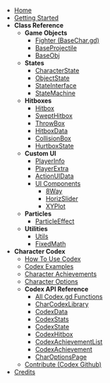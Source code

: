 * [Home](/)
* [Getting Started](getting_started)
* **Class Reference**
  * **Game Objects**
    * [Fighter (BaseChar.gd)](class_ref/Fighter.md)
    * [BaseProjectile](class_ref/BaseProjectile.md)
    * [BaseObj](class_ref/BaseObj.md?id=baseobj)
  * **States**
    * [CharacterState](class_ref/CharacterState.md)
    * [ObjectState](class_ref/ObjectState.md)
    * [StateInterface](class_ref/StateInterface.md)
    * [StateMachine](class_ref/StateMachine.md)
  * **Hitboxes**
    * [Hitbox](class_ref/Hitbox.md)
    * [SweptHitbox](class_ref/SweptHitbox.md)
    * [ThrowBox](class_ref/ThrowBox.md)
    * [HitboxData](class_ref/HitboxData.md)
    * [CollisionBox](class_ref/CollisionBox.md)
    * [HurtboxState](class_ref/HurtboxState.md)
  * **Custom UI**
    * [PlayerInfo](class_ref/PlayerInfo.md)
    * [PlayerExtra](class_ref/PlayerExtra.md)
    * [ActionUIData](class_ref/ActionUIData.md)
    * [UI Components](class_ref/UIComponent.md)
      * [8Way](class_ref/component/8Way.md)
      * [HorizSlider](class_ref/component/HorizSlider.md)
      * [XYPlot](class_ref/component/XYPlot.md)
  * **Particles**
    * [ParticleEffect](class_ref/ParticleEffect.md)
  * **Utilities**
    * [Utils](class_ref/Utils.md)
    * [FixedMath](class_ref/FixedMath.md)
* **Character Codex**
  * [How To Use Codex](codex_mod/how_to_use.md)
  * [Codex Examples](codex_mod/examples.md)
  * [Character Achievements](codex_mod/achievements.md)
  * [Character Options](codex_mod/options.md)
  * **Codex API Reference**
    * [All Codex.gd Functions](codex_mod/class_ref/Codex.gd.md)
    * [CharCodexLibrary](codex_mod/class_ref/CharCodexLibrary.md)
    * [CodexData](codex_mod/class_ref/CodexData.md)
    * [CodexStats](codex_mod/class_ref/CodexStats.md)
    * [CodexState](codex_mod/class_ref/CodexState.md)
    * [CodexHitbox](codex_mod/class_ref/CodexHitbox.md)
    * [CodexAchievementList](codex_mod/class_ref/CodexAchievementList.md)
    * [CodexAchievement](codex_mod/class_ref/CodexAchievement.md)
    * [CharOptionsPage](codex_mod/class_ref/CharOptionsPage.md)
  * [Contribute (Codex Github)](https://github.com/TriMay/YomiHustleCharCodex)
* [Credits](credits.md)